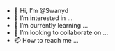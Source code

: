 - 👋 Hi, I’m @Swanyd
- 👀 I’m interested in ...
- 🌱 I’m currently learning ...
- 💞️ I’m looking to collaborate on ...
- 📫 How to reach me ...

<!---
Swanyd/Swanyd is a ✨ special ✨ repository because its `README.md` (this file) appears on your GitHub profile.
You can click the Preview link to take a look at your changes.
--->
